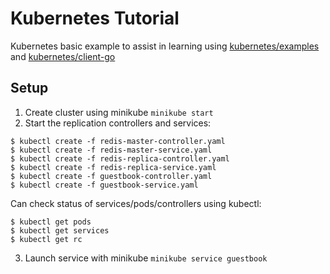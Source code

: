 # Kubernetes Tutorial

Kubernetes basic example to assist in learning using [kubernetes/examples](https://github.com/kubernetes/examples) and [kubernetes/client-go](https://github.com/kubernetes/client-go)

## Setup

1. Create cluster using minikube `minikube start`
2. Start the replication controllers and services:
```
$ kubectl create -f redis-master-controller.yaml
$ kubectl create -f redis-master-service.yaml
$ kubectl create -f redis-replica-controller.yaml
$ kubectl create -f redis-replica-service.yaml
$ kubectl create -f guestbook-controller.yaml
$ kubectl create -f guestbook-service.yaml
```

Can check status of services/pods/controllers using kubectl:
```
$ kubectl get pods
$ kubectl get services
$ kubectl get rc
```
3. Launch service with minikube `minikube service guestbook`
